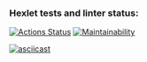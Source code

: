 ### Hexlet tests and linter status:
[![Actions Status](https://github.com/kreotiff-dev/frontend-project-44/actions/workflows/hexlet-check.yml/badge.svg)](https://github.com/kreotiff-dev/frontend-project-44/actions)
[![Maintainability](https://api.codeclimate.com/v1/badges/2a9f4011b1cb14a9afd9/maintainability)](https://codeclimate.com/github/kreotiff-dev/frontend-project-44/maintainability)

[![asciicast](https://asciinema.org/a/iNUDSA2WgYLzV4MdSZQerrMlU.svg)](https://asciinema.org/a/iNUDSA2WgYLzV4MdSZQerrMlU)